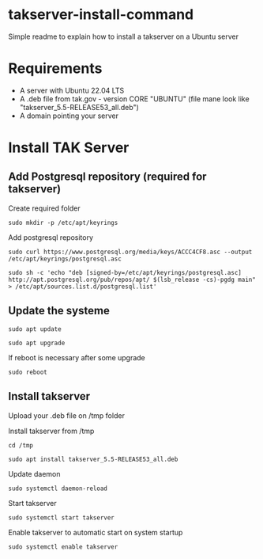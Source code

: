 # takserver-install-command
Simple readme to explain how to install a takserver on a Ubuntu server

# Requirements
- A server with Ubuntu 22.04 LTS
- A .deb file from tak.gov - version CORE "UBUNTU" (file mane look like "takserver_5.5-RELEASE53_all.deb")
- A domain pointing your server

# Install TAK Server
## Add Postgresql repository (required for takserver)
Create required folder
```
sudo mkdir -p /etc/apt/keyrings
```

Add postgresql repository
```
sudo curl https://www.postgresql.org/media/keys/ACCC4CF8.asc --output /etc/apt/keyrings/postgresql.asc
```
```
sudo sh -c 'echo "deb [signed-by=/etc/apt/keyrings/postgresql.asc] http://apt.postgresql.org/pub/repos/apt/ $(lsb_release -cs)-pgdg main" > /etc/apt/sources.list.d/postgresql.list'
```

## Update the systeme
```
sudo apt update
```
```
sudo apt upgrade
```

If reboot is necessary after some upgrade
```
sudo reboot
```

## Install takserver
Upload your .deb file on /tmp folder

Install takserver from /tmp
```
cd /tmp
```
```
sudo apt install takserver_5.5-RELEASE53_all.deb
```

Update daemon
```
sudo systemctl daemon-reload
```

Start takserver
```
sudo systemctl start takserver
```

Enable takserver to automatic start on system startup
```
sudo systemctl enable takserver
```
